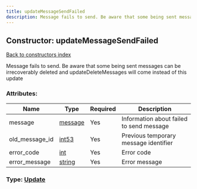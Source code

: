 ```yaml
---
title: updateMessageSendFailed
description: Message fails to send. Be aware that some being sent messages can be irrecoverably deleted and updateDeleteMessages will come instead of this update
---
```

## Constructor: updateMessageSendFailed  
[Back to constructors index](index.md)



Message fails to send. Be aware that some being sent messages can be irrecoverably deleted and updateDeleteMessages will come instead of this update

### Attributes:

| Name     |    Type       | Required | Description |
|----------|---------------|----------|-------------|
|message|[message](../types/message.md) | Yes|Information about failed to send message|
|old\_message\_id|[int53](../types/int53.md) | Yes|Previous temporary message identifier|
|error\_code|[int](../types/int.md) | Yes|Error code|
|error\_message|[string](../types/string.md) | Yes|Error message|



### Type: [Update](../types/Update.md)


